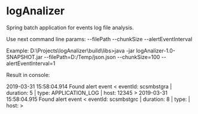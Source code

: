 # logAnalizer
Spring batch application for events log file analysis. 

Use next command line params:
--filePath
--chunkSize
--alertEventInterval

Example:
D:\Projects\logAnalizer\build\libs>java -jar logAnalizer-1.0-SNAPSHOT.jar --filePath=D:/Temp/json.json --chunkSize=100 --alertEventInterval=1

Result in console:

2019-03-31 15:58:04.914  Found alert event < eventId: scsmbstgra | duration: 5  | type: APPLICATION_LOG | host: 12345 >
2019-03-31 15:58:04.915  Found alert event < eventId: scsmbstgrc | duration: 8  | type:  | host:  >
